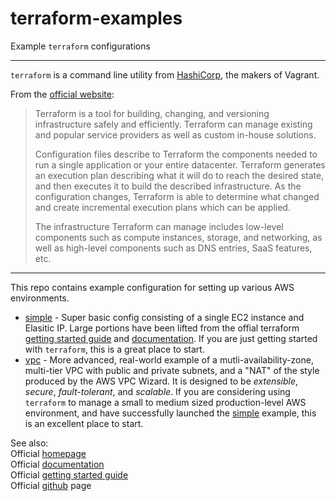 # terraform-examples
Example `terraform` configurations

---
`terraform` is a command line utility from [HashiCorp](http://hashicorp.com), the makers of Vagrant.

From the [official website](https://terraform.io/intro/index.html):

> Terraform is a tool for building, changing, and versioning infrastructure safely and efficiently. Terraform can manage existing and popular service providers as well as custom in-house solutions.
>
> Configuration files describe to Terraform the components needed to run a single application or your entire datacenter. Terraform generates an execution plan describing what it will do to reach the desired state, and then executes it to build the described infrastructure. As the configuration changes, Terraform is able to determine what changed and create incremental execution plans which can be applied.
>
> The infrastructure Terraform can manage includes low-level components such as compute instances, storage, and networking, as well as high-level components such as DNS entries, SaaS features, etc.

---

This repo contains example configuration for setting up various AWS environments.

* [simple] - Super basic config consisting of a single EC2 instance and Elasitic IP.  Large portions have been lifted from the offial terraform [getting started guide] and [documentation].  If you are just getting started with `terraform`, this is a great place to start.
* [vpc] - More advanced, real-world example of a mutli-availability-zone, multi-tier VPC with public and private subnets, and a "NAT" of the style produced by the AWS VPC Wizard.  It is designed to be *extensible*, *secure*, *fault-tolerant*, and *scalable*.  If you are considering using `terraform` to manage a small to medium sized production-level AWS environment, and have successfully launched the [simple] example, this is an excellent place to start.

See also:  
Official [homepage]  
Official [documentation]  
Official [getting started guide]  
Official [github] page    

[homepage]: https://terraform.io
[documentation]: https://terraform.io/docs/index.html
[getting started guide]: https://terraform.io/intro/getting-started/install.html
[github]: https://github.com/hashicorp/terraform

[simple]: ./simple
[vpc]: ./vpc
